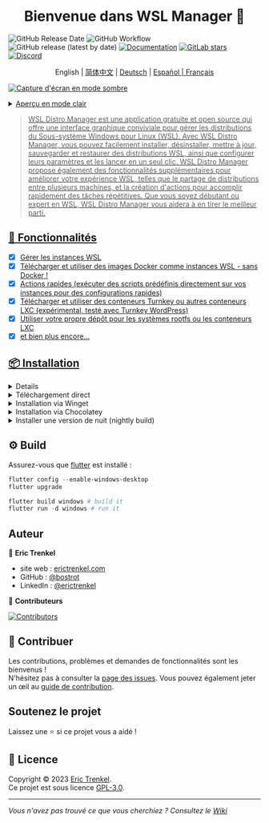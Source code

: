<h1 align="center">Bienvenue dans WSL Manager 👋</h1>

![GitHub Release Date](https://img.shields.io/github/release-date/bostrot/wsl2-distro-manager?style=for-the-badge)
![GitHub Workflow](https://img.shields.io/github/actions/workflow/status/bostrot/wsl2-distro-manager/releaser.yml?branch=main&label=nightly&style=for-the-badge)
![GitHub release (latest by date)](https://img.shields.io/github/v/release/bostrot/wsl2-distro-manager?style=for-the-badge)
[![Documentation](https://img.shields.io/badge/DOCUMENTATION-WIKI-green?style=for-the-badge)](https://github.com/bostrot/wsl2-distro-manager/wiki)
[![GitLab stars](https://img.shields.io/gitlab/stars/bostrot/wsl2-distro-manager?gitlab_url=https%3A%2F%2Fgitlab.com&label=GitLab&style=for-the-badge)](https://gitlab.com/bostrot/wsl2-distro-manager)
[![Discord](https://img.shields.io/discord/1100070299308937287?style=for-the-badge)](https://discord.gg/fY5uE5WRTP)

<p align='center'>
    English | <a href='./README_zh.md'>简体中文</a> | <a href='./README_de.md'>Deutsch</a> | <a href='./README_es.md'>Español | Français
</p>

![Capture d'écran en mode sombre](https://user-images.githubusercontent.com/7342321/233077564-794d15dd-d8d6-48b2-aee6-20e67de3da29.png)

<details>
<summary>Aperçu en mode clair</summary>

![Capture d'écran en mode clair](https://user-images.githubusercontent.com/7342321/233077521-69bd6b3f-1e2a-48a1-a6df-2d346736cfb3.png)

</details>

> WSL Distro Manager est une application gratuite et open source qui offre une interface graphique conviviale pour gérer les distributions du Sous-système Windows pour Linux (WSL). Avec WSL Distro Manager, vous pouvez facilement installer, désinstaller, mettre à jour, sauvegarder et restaurer des distributions WSL, ainsi que configurer leurs paramètres et les lancer en un seul clic. WSL Distro Manager propose également des fonctionnalités supplémentaires pour améliorer votre expérience WSL, telles que le partage de distributions entre plusieurs machines, et la création d'actions pour accomplir rapidement des tâches répétitives. Que vous soyez débutant ou expert en WSL, WSL Distro Manager vous aidera à en tirer le meilleur parti.

## 🚀 Fonctionnalités

- [x] Gérer les instances WSL
- [x] Télécharger et utiliser des images Docker comme instances WSL - sans Docker !
- [x] Actions rapides (exécuter des scripts prédéfinis directement sur vos instances pour des configurations rapides)
- [x] Télécharger et utiliser des conteneurs Turnkey ou autres conteneurs LXC (expérimental, testé avec Turnkey WordPress)
- [x] Utiliser votre propre dépôt pour les systèmes rootfs ou les conteneurs LXC
- [x] et bien plus encore...

## 📦 Installation

<details>
<summary>Microsoft Store</summary>

Cette application est disponible sur le [Microsoft Store](https://apps.microsoft.com/store/detail/wsl-manager/9NWS9K95NMJB?hl=fr-fr&gl=FR).
</details>

<details>
<summary>Téléchargement direct</summary>

Vous pouvez obtenir cette application via un téléchargement direct depuis la page des [Releases](https://github.com/bostrot/wsl2-distro-manager/releases). La dernière version est disponible sous forme de fichier zip.
</details>

<details>
<summary>Installation via Winget</summary>

Le package winget n'est plus à jour ! Veuillez utiliser la version du Windows Store à la place.

```sh
winget install Bostrot.WSLManager
```

</details>

<details>
<summary>Installation via Chocolatey</summary>

Ce package est maintenu par la communauté ([@mikeee](https://github.com/mikeee/ChocoPackages)). Ce n'est pas un package officiel.

```sh
choco install wsl2-distro-manager
```

</details>

<details>
<summary>Installer une version de nuit (nightly build)</summary>

Le dernier build peut être trouvé en tant qu'artefact dans le workflow "releaser" ou via [ce lien](https://nightly.link/bostrot/wsl2-distro-manager/workflows/releaser/main/wsl2-distro-manager-nightly-archive.zip). Si vous préférez un fichier `msix` non signé, vous pouvez également utiliser [ce lien](https://nightly.link/bostrot/wsl2-distro-manager/workflows/releaser/main/wsl2-distro-manager-nightly-msix.zip).

</details>

## ⚙️ Build

Assurez-vous que [flutter](https://flutter.dev/desktop) est installé :

```powershell
flutter config --enable-windows-desktop
flutter upgrade

flutter build windows # build it
flutter run -d windows # run it
```

## Auteur

👤 **Eric Trenkel**

- site web : [erictrenkel.com](erictrenkel.com)
- GitHub : [@bostrot](https://github.com/bostrot)
- LinkedIn : [@erictrenkel](https://linkedin.com/in/erictrenkel)

👥 **Contributeurs**

[![Contributors](https://contrib.rocks/image?repo=bostrot/wsl2-distro-manager)](https://github.com/bostrot/wsl2-distro-manager/graphs/contributors)

## 🤝 Contribuer

Les contributions, problèmes et demandes de fonctionnalités sont les bienvenus !\
N'hésitez pas à consulter la [page des issues](https://github.com/bostrot/wsl2-distro-manager/issues).
Vous pouvez également jeter un œil au [guide de contribution](https://github.com/bostrot/wsl2-distro-manager/blob/main/CONTRIBUTING.md).

## Soutenez le projet

Laissez une ⭐️ si ce projet vous a aidé !

## 📝 Licence

Copyright © 2023 [Eric Trenkel](https://github.com/bostrot).\
Ce projet est sous licence [GPL-3.0](https://github.com/bostrot/wsl2-distro-manager/blob/main/LICENSE).

---

_Vous n'avez pas trouvé ce que vous cherchiez ? Consultez le [Wiki](https://github.com/bostrot/wsl2-distro-manager/wiki)_
